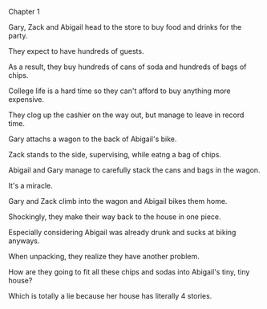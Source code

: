 Chapter 1

Gary, Zack and Abigail head to the store to buy food and drinks for the party.

They expect to have hundreds of guests.

As a result, they buy hundreds of cans of soda and hundreds of bags of chips.

College life is a hard time so they can't afford to buy anything more expensive.

They clog up the cashier on the way out, but manage to leave in record time.

Gary attachs a wagon to the back of Abigail's bike.

Zack stands to the side, supervising, while eatng a bag of chips.

Abigail and Gary manage to carefully stack the cans and bags in the wagon.

It's a miracle.

Gary and Zack climb into the wagon and Abigail bikes them home.

Shockingly, they make their way back to the house in one piece.

Especially considering Abigail was already drunk and sucks at biking anyways.

When unpacking, they realize they have another problem.

How are they going to fit all these chips and sodas into Abigail's tiny, tiny house?

Which is totally a lie because her house has literally 4 stories.
